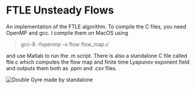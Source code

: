 # FTLE Unsteady Flows
An implementation of the FTLE algorithm. To compile the C files, you need OpenMP and gcc. I compile them on MacOS using

> gcc-8 -fopenmp -o flow flow_map.c

and use Matlab to run the .m script. There is also a standalone C file called ftle.c which computes the flow map and finite time Lyapunov exponent field and outputs them both as .ppm and .csv files.

![Double Gyre made by standalone](<"Generated Images"/"Double Gyre"/ftle3.png>)
